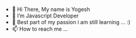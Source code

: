 - 👋 Hi There, My name is Yogesh
- 👀 I’m Javascript Developer
- 🌱 Best part of my passion i am still learning ... :) 
- 📫 How to reach me ...

<!---
yogeshmathur4u/yogeshmathur4u is a ✨ special ✨ repository because its `README.md` (this file) appears on your GitHub profile.
You can click the Preview link to take a look at your changes.
--->
